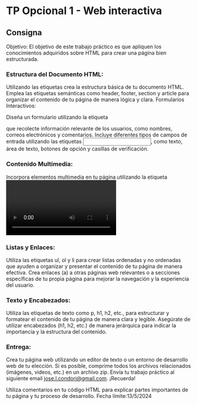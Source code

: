 # TP Opcional 1 - Web interactiva

## Consigna

Objetivo: El objetivo de este trabajo práctico es que  apliquen los conocimientos adquiridos sobre HTML para crear una página bien estructurada.

### Estructura del Documento HTML:

Utilizando las etiquetas crea la estructura básica de tu documento HTML. Emplea las etiquetas semánticas como header, footer, section y article para organizar el contenido de tu página de manera lógica y clara.
Formularios Interactivos:

Diseña un formulario utilizando la etiqueta <form> que recolecte información relevante de los usuarios, como nombres, correos electrónicos y comentarios.
Incluye diferentes tipos de campos de entrada utilizando las etiquetas <input>, como texto, área de texto, botones de opción y casillas de verificación.

### Contenido Multimedia:

Incorpora elementos multimedia en tu página utilizando la etiqueta <video>. Asegúrate de utilizar los atributos adecuados, como src y controls, para que los usuarios puedan reproducir y controlar el video.
Agrega imágenes atractivas a tu página utilizando la etiqueta img. Utiliza el atributo src para especificar la ubicación de la imagen y el atributo alt para proporcionar un texto alternativo descriptivo.

### Listas y Enlaces:

Utiliza las etiquetas ul, ol y li para crear listas ordenadas y no ordenadas que ayuden a organizar y presentar el contenido de tu página de manera efectiva.
Crea enlaces (a) a otras páginas web relevantes o a secciones específicas de tu propia página para mejorar la navegación y la experiencia del usuario.

### Texto y Encabezados:

Utiliza las etiquetas de texto como p, h1, h2, etc., para estructurar y formatear el contenido de tu página de manera clara y legible.
Asegúrate de utilizar encabezados (h1, h2, etc.) de manera jerárquica para indicar la importancia y la estructura del contenido.

### Entrega:

Crea tu página web utilizando un editor de texto o un entorno de desarrollo web de tu elección.
Si es posible, comprime todos los archivos relacionados (imágenes, videos, etc.) en un archivo zip.
Envía tu trabajo práctico al siguiente email jose.l.condori@gmail.com.
¡Recuerda!

Utiliza comentarios en tu código HTML para explicar partes importantes de tu página y tu proceso de desarrollo.
Fecha límite:13/5/2024
